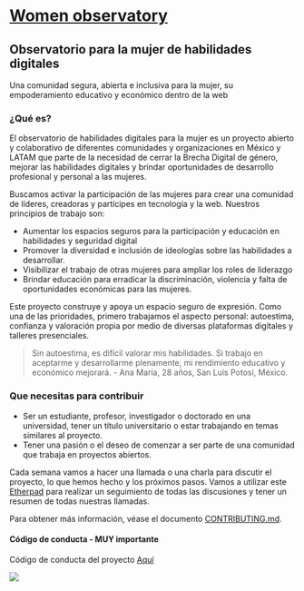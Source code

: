 # [Women observatory](https://elidron.github.io/womenobservatory/)

## Observatorio para la mujer de habilidades digitales

Una comunidad segura, abierta e inclusiva para la mujer, su empoderamiento educativo y económico dentro de la web

### ¿Qué es?

El observatorio de habilidades digitales para la mujer es un proyecto abierto y colaborativo de diferentes comunidades y organizaciones en México y LATAM que parte de la necesidad de cerrar la Brecha Digital de género, mejorar las habilidades digitales y brindar oportunidades de desarrollo profesional y personal a las mujeres.

Buscamos activar la participación de las mujeres para crear una comunidad de líderes, creadoras y partícipes en tecnología y la web. Nuestros principios de trabajo son:

* Aumentar los espacios seguros para la participación y educación en habilidades y seguridad digital
* Promover la diversidad e inclusión de ideologías sobre las habilidades a desarrollar.
* Visibilizar el trabajo de otras mujeres para ampliar los roles de liderazgo
* Brindar educación para erradicar la discriminación, violencia y falta de oportunidades económicas para las mujeres.

Este proyecto construye y apoya un espacio seguro de expresión. Como una de las prioridades, primero trabajamos el aspecto personal: autoestima, confianza y valoración propia por medio de diversas plataformas digitales y talleres presenciales. 

> Sin autoestima, es difícil valorar mis habilidades. Si trabajo en aceptarme y desarrollarme plenamente, mi rendimiento educativo y económico mejorará. - Ana María, 28 años, San Luis Potosí, México.

### Que necesitas para contribuir

* Ser un estudiante, profesor, investigador o doctorado en una universidad, tener un título universitario o estar trabajando en temas similares al proyecto.
* Tener una pasión o el deseo de comenzar a ser parte de una comunidad que trabaja en proyectos abiertos.

Cada semana vamos a hacer una llamada o una charla para discutir el proyecto, lo que hemos hecho y los próximos pasos. Vamos a utilizar este [Etherpad](https://public.etherpad-mozilla.org/p/womenobservatory) para realizar un seguimiento de todas las discusiones y tener un resumen de todas nuestras llamadas.

Para obtener más información, véase el documento [CONTRIBUTING.md](https://github.com/elidron/womenobservatory/blob/master/CONTRIBUTING.md).

#### Código de conducta - MUY importante

Código de conducta del proyecto [Aquí](https://www.mozilla.org/en-US/about/governance/policies/participation/)

![](https://elidron.github.io/womenobservatory/images/clubs/observatoriomujeres3.png)

